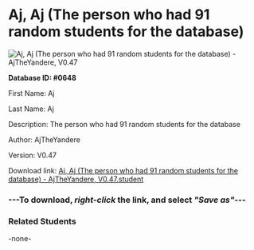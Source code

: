 # Aj, Aj (The person who had 91 random students for the database)

<img src="../../Files/Images/Aj, Aj (The person who had 91 random students for the database).png" title="Aj, Aj (The person who had 91 random students for the database) - AjTheYandere, V0.47">

**Database ID: #0648**

First Name: Aj

Last Name: Aj

Description: The person who had 91 random students for the database

Author: AjTheYandere

Version: V0.47

Download link: <a href="https://raw.githubusercontent.com/Arbiter1223/Daigaku-Gurashi-Custom-Students/master/Files/Student%20Files/Aj%2C%20Aj%20(The%20person%20who%20had%2091%20random%20students%20for%20the%20database)%20-%20AjTheYandere%2C%20V0.47.student">Aj, Aj (The person who had 91 random students for the database) - AjTheYandere, V0.47.student</a>

### ---**To download, _right-click_ the link, and select _"Save as"_**---

### Related Students

-none-
